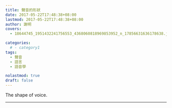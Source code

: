 ```yaml
---
title: 聲音的形狀
date: 2017-05-22T17:48:38+08:00
lastmod: 2017-05-22T17:48:38+08:00
author: 謝明
covers:
  - 18644745_1951432241756553_4368060818969853952_n_17856631636178638.jpg

categories:
  # - category1
tags:
  - 聲音
  - 語言
  - 語音學

nolastmod: true
draft: false
---
```


The shape of voice.

<!--more-->
___